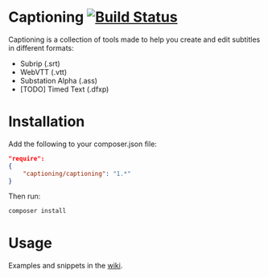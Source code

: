Captioning [![Build Status](https://secure.travis-ci.org/captioning/captioning.png)](http://travis-ci.org/captioning/captioning)
==========

Captioning is a collection of tools made to help you create and edit subtitles in different formats:

* Subrip (.srt)
* WebVTT (.vtt)
* Substation Alpha (.ass)
* [TODO] Timed Text (.dfxp)

# Installation

Add the following to your composer.json file:
``` json
"require":
{
    "captioning/captioning": "1.*"
}
```

Then run:

``` sh
composer install
```

# Usage

Examples and snippets in the [wiki](https://github.com/captioning/captioning/wiki).
